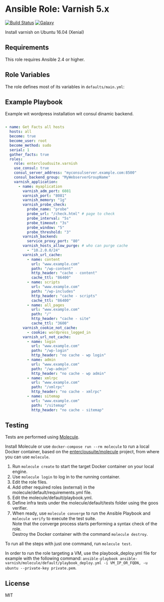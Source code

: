 Ansible Role: Varnish 5.x
======================================

[![Build Status](https://travis-ci.org/davepanarese/ansible-varnish.svg?branch=master)](https://travis-ci.org/davepanarese/ansible-varnish)
[![Galaxy](https://img.shields.io/badge/galaxy-davepanarese.varnish-blue.svg?style=flat-square)](https://galaxy.ansible.com/davepanarese/varnish)  

Install varnish on Ubuntu 16.04 (Xenial)

## Requirements

This role requires Ansible 2.4 or higher.

## Role Variables

The role defines most of its variables in `defaults/main.yml`:

## Example Playbook

Example wit wordpress installation wit consul dinamic backend.

```yaml

- name: Get Facts all hosts
  hosts: all
  become: true
  become_user: root
  become_method: sudo 
  serial: 1
  gather_facts: true
  roles:
    role: entercloudsuite.varnish
    use_consul: true
    consul_server_address: "myconsulserver.example.com:8500"
    consul_backend_group: "MyWebserverGroupName"
    varnish_application:
      - name: myaplication
        varnish_adm_port: 6081
        varnish_port: "8081"
        varnish_memory: "1g" 
        varnish_probe_check:
          probe_name: "probe"
          probe_url: "/check.html" # page to check
          probe_interval: "5s"
          probe_timeout: "3s"
          probe_window: "5"
          probe_threshold: "3"
        varnish_backend:
          service_proxy_port: "80"
        varnish_hosts_allow_purge: # who can purge cache
          - "10.2.0.0/24"
        varnish_url_cache:
          - name: content
            url: "www.example.com"
            path: "/wp-content"
            http_header: "cache - content"
            cache_ttl: "86400"
          - name: scripts
            url: "www.example.com"
            path: "/wp-includes"
            http_header: "cache - scripts"
            cache_ttl: "86400"
          - name: all_pages
            url: "www.example.com"
            path: "/"
            http_header: "cache - site"
            cache_ttl: "3600"
        varnish_cookie_not_cache:
          - cookie: wordpress_logged_in
        varnish_url_not_cache:
          - name: login
            url: "www.example.com"
            path: "/wp-login"
            http_header: "no cache - wp login"
          - name: admin
            url: "www.example.com"
            path: "/wp-admin"
            http_header: "no cache - wp admin"
          - name: xmlrpc
            url: "www.example.com"
            path: "/xmlrpc"
            http_header: "no cache - xmlrpc"
          - name: sitemap
            url: "www.example.com"
            path: "/sitemap"
            http_header: "no cache - sitemap"

```
## Testing

Tests are performed using [Molecule](http://molecule.readthedocs.org/en/latest/).

Install Molecule or use `docker-compose run --rm molecule` to run a local Docker container, based on the [enterclousuite/molecule](https://hub.docker.com/r/fminzoni/molecule/) project, from where you can use `molecule`.

1. Run `molecule create` to start the target Docker container on your local engine.  
2. Use `molecule login` to log in to the running container.  
3. Edit the role files.  
4. Add other required roles (external) in the molecule/default/requirements.yml file.  
5. Edit the molecule/default/playbook.yml.  
6. Define infra tests under the molecule/default/tests folder using the goos verifier.  
7. When ready, use `molecule converge` to run the Ansible Playbook and `molecule verify` to execute the test suite.  
Note that the converge process starts performing a syntax check of the role.  
Destroy the Docker container with the command `molecule destroy`.   

To run all the steps with just one command, run `molecule test`. 

In order to run the role targeting a VM, use the playbook_deploy.yml file for example with the following command: `ansible-playbook ansible-varnish/molecule/default/playbook_deploy.yml -i VM_IP_OR_FQDN, -u ubuntu --private-key private.pem`.  

## License

MIT
